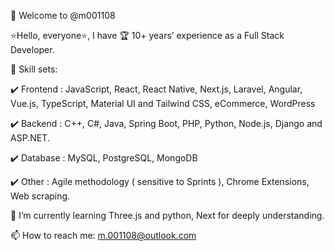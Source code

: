 👋 Welcome to @m001108

⭐Hello, everyone⭐, I have 🏆 10+ years’ experience as a Full Stack Developer.

👀 Skill sets:

✔️ Frontend : JavaScript, React, React Native, Next.js, Laravel, Angular, Vue.js, TypeScript, Material UI and Tailwind CSS, eCommerce, WordPress

✔️ Backend : C++, C#, Java, Spring Boot, PHP, Python, Node.js, Django and ASP.NET.

✔️ Database : MySQL, PostgreSQL, MongoDB

✔️ Other : Agile methodology ( sensitive to Sprints ), Chrome Extensions, Web scraping.

🌱 I’m currently learning Three.js and python, Next for deeply understanding.

📫 How to reach me: m.001108@outlook.com
